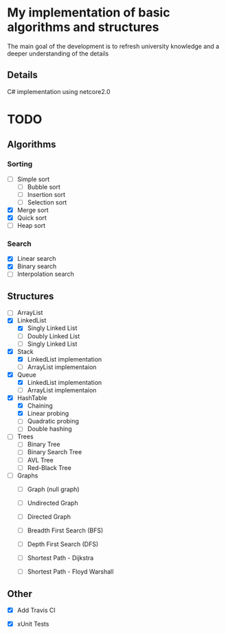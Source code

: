 # My implementation of basic algorithms and structures

The main goal of the development is to refresh university knowledge and a deeper understanding of the details

## Details 

C# implementation using netcore2.0

# TODO
## Algorithms
### Sorting
- [ ] Simple sort
  - [ ] Bubble sort
  - [ ] Insertion sort
  - [ ] Selection sort
- [x] Merge sort
- [x] Quick sort
- [ ] Heap sort
### Search
- [x] Linear search
- [x] Binary search
- [ ] Interpolation search
## Structures
- [ ] ArrayList
- [x] LinkedList
  - [x] Singly Linked List
  - [ ] Doubly Linked List
  - [ ] Singly Linked List
- [x] Stack
  - [x] LinkedList implementation
  - [ ] ArrayList implementaion
- [x] Queue
  - [x] LinkedList implementation
  - [ ] ArrayList implementaion
- [x] HashTable
  - [x] Chaining
  - [x] Linear probing
  - [ ] Quadratic probing
  - [ ] Double hashing
- [ ] Trees
  - [ ] Binary Tree
  - [ ] Binary Search Tree
  - [ ] AVL Tree
  - [ ] Red-Black Tree
- [ ] Graphs
   - [ ] Graph (null graph)
   - [ ] Undirected Graph
   - [ ] Directed Graph
   - [ ] Breadth First Search (BFS)
   - [ ] Depth First Search (DFS)
   - [ ] Shortest Path - Dijkstra
   - [ ] Shortest Path - Floyd Warshall
   

## Other
- [x] Add Travis CI
- [x] xUnit Tests



